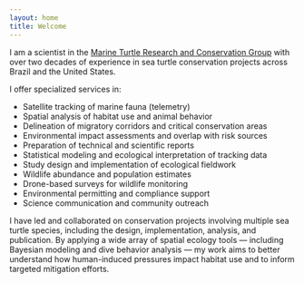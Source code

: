 ```yaml
---
layout: home
title: Welcome
---
```


I am a scientist in the [Marine Turtle Research and Conservation Group](https://marineturtleresearch.com) with over two decades of experience in sea turtle conservation projects across Brazil and the United States.

I offer specialized services in:

- Satellite tracking of marine fauna (telemetry)
- Spatial analysis of habitat use and animal behavior
- Delineation of migratory corridors and critical conservation areas
- Environmental impact assessments and overlap with risk sources
- Preparation of technical and scientific reports
- Statistical modeling and ecological interpretation of tracking data
- Study design and implementation of ecological fieldwork
- Wildlife abundance and population estimates
- Drone-based surveys for wildlife monitoring
- Environmental permitting and compliance support
- Science communication and community outreach

  
I have led and collaborated on conservation projects involving multiple sea turtle species, including the design, implementation, analysis, and publication. By applying a wide array of spatial ecology tools — including Bayesian modeling and dive behavior analysis — my work aims to better understand how human-induced pressures impact habitat use and to inform targeted mitigation efforts.
